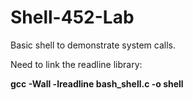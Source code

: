 # Shell-452-Lab
Basic shell to demonstrate system calls.

Need to link the readline library:

**gcc -Wall -lreadline bash_shell.c -o shell**
